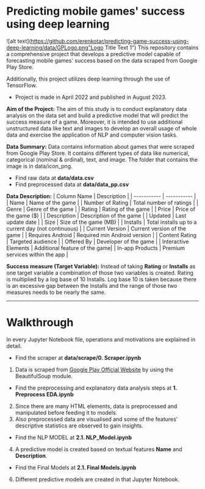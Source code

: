 # Predicting mobile games' success using deep learning
![alt text](https://github.com/erenkotar/predicting-game-success-using-deep-learning/data/GPLogo.png"Logo Title Text 1")
This repository contains a comprehensive project that develops a predictive model capable of forecasting mobile games' success based on the data scraped from Google Play Store.

Additionally, this project utilizes deep learning through the use of TensorFlow.

* Project is made in April 2022 and published in August 2023.

**Aim of the Project:**
The aim of this study is to conduct explanatory data analysis on the data set and build a predictive model that will predict the success measure of a game. Moreover, it is intended to use additional unstructured data like text and images to develop an overall usage of whole data and exercise the application of NLP and computer vision tasks.

**Data Summary:**
Data contains information about games that were scraped from Google Play Store. It contains different types of data like numerical, categorical (nominal & ordinal), text, and image. The folder that contains the image is in data/icon_png.

* Find raw data at **data/data.csv**
* Find preprocessed data at **data/data_pp.csv**


**Data Description:**
| Column Name          | Description |
| -----------          | ----------- |
| Name                 | Name of the game | 
| Number of Rating     | Total number of ratings |
| Genre                | Genre of the game |
| Rating               | Rating of the game |
| Price                | Price of the game ($) |
| Description          | Description of the game |
| Updated              | Last update date |
| Size                 | Size of the game (MB) |
| Installs             | Total installs up to a current day (not continuous) |
| Current Version      | Current version of the game |
| Requires Android     | Required min Android version |
| Content Rating	     | Targeted audience |
| Offered By	         | Developer of the game |
| Interactive Elements | Additional feature of the game|
| In-app Products      | Premium services within the app |

**Success measure (Target Variable):**
Instead of taking **Rating** or **Installs** as one target variable a combination of those two variables is created. Rating is multiplied by a log base of 10 Installs. Log base 10 is taken because there is an excessive gap between the Installs and the range of those two measures needs to be nearly the same.

---

# Walkthrough

In every Jupyter Notebook file, operations and motivations are explained in detail.

* Find the scraper at **data/scrape/0. Scraper.ipynb**
1) Data is scraped from [Google Play Official Website](https://play.google.com/) by using the BeautifulSoup module.
* Find the preprocessing and explanatory data analysis steps at **1. Preprocess EDA.ipynb**
2) Since there are many HTML elements, data is preprocessed and manipulated before feeding it to models. 
3) Also preprocessed data are visualised and some of the features' descriptive statistics are observed to gain insights.
* Find the NLP MODEL at **2.1. NLP_Model.ipynb**
4) A predictive model is created based on textual features **Name** and **Description**.
* Find the Final Models at **2.1. Final Models.ipynb**
6) Different predictive models are created in that Jupyter Notebook.

